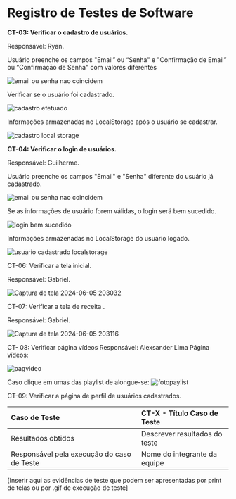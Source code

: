 # Registro de Testes de Software





**CT-03: Verificar o cadastro de usuários.**

Responsável: Ryan.

Usuário preenche os campos "Email” ou “Senha" e "Confirmaçāo de Email” ou “Confirmaçāo de Senha" com valores diferentes

![email ou senha nao coincidem](https://github.com/ICEI-PUC-Minas-PMV-ADS/pmv-ads-2024-1-e1-proj-web-t14-health-web/assets/166670130/01c5142a-0099-4cbc-8f04-6fd6ffe28d2b)

Verificar se o usuário foi cadastrado.

![cadastro efetuado](https://github.com/ICEI-PUC-Minas-PMV-ADS/pmv-ads-2024-1-e1-proj-web-t14-health-web/assets/166670130/247106fa-11d6-4b94-ad91-bd0617436acc)

Informações armazenadas no LocalStorage após o usuário se cadastrar.

![cadastro local storage](https://github.com/ICEI-PUC-Minas-PMV-ADS/pmv-ads-2024-1-e1-proj-web-t14-health-web/assets/166670130/32491e9b-fe16-40e8-886b-d779d0e69696)

**CT-04: Verificar o login de usuários.**

Responsável: Guilherme.

Usuário preenche os campos "Email" e "Senha" diferente do usuário já cadastrado.

![email ou senha nao coincidem](https://github.com/ICEI-PUC-Minas-PMV-ADS/pmv-ads-2024-1-e1-proj-web-t14-health-web/assets/166670130/1e48986a-33f9-40e0-8f63-a8b9797f1b07)

Se as informações de usuário forem válidas, o login será bem sucedido.

![login bem sucedido](https://github.com/ICEI-PUC-Minas-PMV-ADS/pmv-ads-2024-1-e1-proj-web-t14-health-web/assets/166670130/613195b6-8e15-4879-87dd-acfa31194b6e)

Informações armazenadas no LocalStorage do usuário logado.

![usuario cadastrado localstorage](https://github.com/ICEI-PUC-Minas-PMV-ADS/pmv-ads-2024-1-e1-proj-web-t14-health-web/assets/166670130/b7499bc3-a8f0-4a1d-96dc-30ced43848e2)


CT-06: Verificar a tela inicial.

Responsável: Gabriel.

![Captura de tela 2024-06-05 203032](https://github.com/ICEI-PUC-Minas-PMV-ADS/pmv-ads-2024-1-e1-proj-web-t14-health-web/assets/167947707/b845244f-3118-45ea-8758-1735c198c5ec)

CT-07: Verificar a tela de receita  .

Responsável: Gabriel.


![Captura de tela 2024-06-05 203116](https://github.com/ICEI-PUC-Minas-PMV-ADS/pmv-ads-2024-1-e1-proj-web-t14-health-web/assets/167947707/65f56cfa-8058-4c52-b3cb-8ab7ad961936)

CT- 08: Verificar página vídeos
Responsável: Alexsander Lima
Página vídeos:

![pagvideo](https://github.com/ICEI-PUC-Minas-PMV-ADS/pmv-ads-2024-1-e1-proj-web-t14-health-web/assets/163153963/6eef3138-86c1-43e8-86e6-c277ca5c9f3d)

Caso clique em umas das playlist de alongue-se:
![fotopaylist](https://github.com/ICEI-PUC-Minas-PMV-ADS/pmv-ads-2024-1-e1-proj-web-t14-health-web/assets/163153963/610372bc-8b88-4901-96d0-fd13a0860fc6)

CT-09: Verificar a página de perfil de usuários cadastrados.


|Caso de Teste    | CT-X - Título Caso de Teste |
|:---|:---|
| Resultados obtidos | Descrever resultados do teste  |
| Responsável pela execução do caso de Teste | Nome do integrante da equipe |

[Inserir aqui as evidências de teste que podem ser apresentadas por print de telas ou por .gif de execução de teste]

